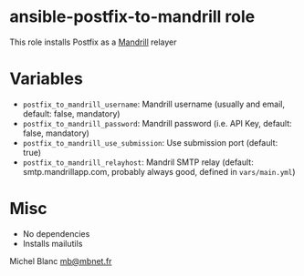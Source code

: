 ansible-postfix-to-mandrill role
================================

This role installs Postfix as a [Mandrill](https://mandrillapp.com/) relayer

# Variables

- `postfix_to_mandrill_username`: Mandrill username (usually and email, default: false, mandatory)
- `postfix_to_mandrill_password`: Mandrill password (i.e. API Key, default: false, mandatory)
- `postfix_to_mandrill_use_submission`: Use submission port (default: true)
- `postfix_to_mandrill_relayhost`: Mandril SMTP relay (default: smtp.mandrillapp.com, probably always good, defined in `vars/main.yml`)

# Misc 

- No dependencies
- Installs mailutils


Michel Blanc <mb@mbnet.fr>
